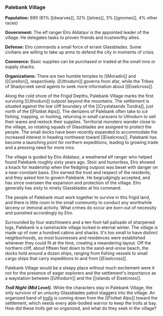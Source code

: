 ### Palebank Village

**Population:** 690 (61% [[dwarves]], 32% [[elves]], 3% [[gnomes]], 4% other races)

**Government:** The elf ranger Elro Aldataur is the appointed leader of the village. He delegates tasks to proven friends and trustworthy allies.

**Defense:** Elro commands a small force of errant Glassblades. Some civilians are willing to take up arms to defend the city in moments of crisis.

**Commerce:** Basic supplies can be purchased or traded at the small inns or supply shacks.

**Organizations:** There are two humble temples to [[Moradin]] and [[Corellon]], respectively. [[Uthodurn]] governs from afar, while the Tribes of Shadycreek send agents to seek more information about [[Eiselcross]].

Along the cold shore of the Frigid Depths, Palebank Village marks the first surviving [[Uthodurn]] outpost beyond the mountains. The settlement is situated against the low cliff boundary of the [[Crystalsands Tundra]], just north of the [[Flotket Alps]]. The denizens of Palebank often take to ice fishing, trapping, or hunting, returning in small caravans to Uthodurn to sell their wares and restock their supplies. Territorial monsters wander close to the village, so rotating squads of Glassblades are assigned to protect the people. The small docks have been recently expanded to accommodate the increased interest in heading northwest toward [[Eiselcross]]. Palebank has become a launching point for northern expeditions, leading to growing trade and a pressing need for more inns.

The village is guided by Elro Aldataur, a weathered elf ranger who helped found Palebank roughly sixty years ago. Stoic and humorless, Elro showed a knack for leadership when the fledgling outpost was beset with danger on a near-constant basis. Elro earned the trust and respect of the residents, and they asked him to govern Palebank. He begrudgingly accepted, and has since overseen the expansion and protection of the village. Elro generally has sixty to ninety Glassblades at his command.

The people of Palebank must work together to survive in this frigid land, and there is little room in the small community to conduct any worthwhile larceny or immoral activity. What crimes do occur are born out of necessity and punished accordingly by Elro.

Surrounded by four watchtowers and a ten-foot-tall palisade of sharpened logs, Palebank is a ramshackle village locked in eternal winter. The village is made up of over a hundred cabins and shacks. It's too small to have distinct neighborhoods, so most businesses and residences were established wherever they could fit at the time, creating a meandering layout. Off the northern cliff, about fifteen feet down to the sand-and-snow beach, the docks hold around a dozen ships, ranging from fishing vessels to small cargo ships that carry expeditions to and from [[Eiselcross]].

Palebank Village would be a sleepy place without much excitement were it not for the presence of eager explorers and the settlement's importance as a waystation between [[Uthodurn]] and the [[islands of Eiselcross]].

_**Troll Night (Mid Level).**_ While the characters stay in Palebank Village, the only survivor of an unlucky Glassblades patrol staggers into the village. An organized band of [trolls](https://www.dndbeyond.com/monsters/troll) is coming down from the [[Flotket Alps]] toward the settlement, which needs every able-bodied warrior to keep the trolls at bay. How did these trolls get so organized, and what do they seek in the village?